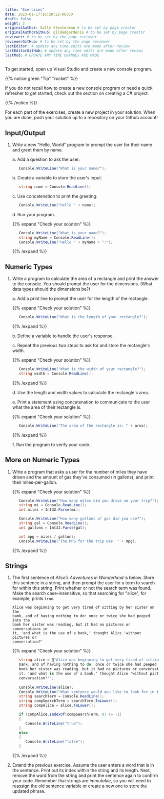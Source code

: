 ```yaml
---
title: "Exercises"
date: 2023-01-17T16:28:22-06:00
draft: false
weight: 2
originalAuthor: Sally Steuterman # to be set by page creator
originalAuthorGitHub: gildedgardenia # to be set by page creator
reviewer: # to be set by the page reviewer
reviewerGitHub: # to be set by the page reviewer
lastEditor: # update any time edits are made after review
lastEditorGitHub: # update any time edits are made after review
lastMod: # UPDATE ANY TIME CHANGES ARE MADE
---
```


To get started, open up Visual Studio and create a new console program.

<!-- TODO: Add link to intro -->

{{% notice green "Tip" "rocket" %}}

   If you do not recall how to create a new console program or need a quick refresher to get started, check out the section on creating a C# project.

{{% /notice %}}

For each part of the exercises, create a new project in your solution. When you are done, push your solution up to a repository on your Github account!

## Input/Output

1. Write a new "Hello, World" program to prompt the
   user for their name and greet them by name.

   a. Add a question to ask the user:

      ```csharp
         Console.WriteLine("What is your name?");
      ```

   b. Create a variable to store the user's input:

      ```csharp
         string name = Console.ReadLine(); 
      ```

   c. Use concatenation to print the greeting:

      ```csharp
         Console.WriteLine("Hello " + name);
      ```

   d. Run your program.

   {{% expand "Check your solution" %}}

   ```csharp {linenos = table}
      Console.WriteLine("What is your name?");
      string myName = Console.ReadLine();
      Console.WriteLine("Hello " + myName + "!");
   ```

   {{% /expand %}}

## Numeric Types

1. Write a program to calculate the area of a
   rectangle and print the answer to the console. You should prompt the
   user for the dimensions. (What data types should the dimensions be?)

   a. Add a print line to prompt the user for the length of the rectangle.

   {{% expand "Check your solution" %}}

   ```csharp
      Console.WriteLine("What is the length of your rectangle?");
   ```

   {{% /expand %}}

   b. Define a variable to handle the user's response.

   c. Repeat the previous two steps to ask for and store the rectangle's width.

   {{% expand "Check your solution" %}}

   ```csharp
      Console.WriteLine("What is the width of your rectangle?");
      string width = Console.ReadLine();
   ```

   {{% /expand %}}

   d. Use the length and width values to calculate the rectangle's area.

   e. Print a statement using concatenation to communicate to the user what the area of their rectangle is.
   
   {{% expand "Check your solution" %}}

   ```csharp
      Console.WriteLine("The area of the rectangle is: " + area);
   ```

   {{% /expand %}}

   f. Run the program to verify your code.

## More on Numeric Types

1. Write a program that asks a user for the number of
   miles they have driven and the amount of gas they’ve consumed (in
   gallons), and print their miles-per-gallon.

   {{% expand "Check your solution" %}}

   ```csharp {linenos=table}
      Console.WriteLine("How many miles did you drive on your trip?");
      string mi = Console.ReadLine();
      int miles = Int32.Parse(mi);

      Console.WriteLine("How many gallons of gas did you use?");
      string gal = Console.ReadLine();
      int gallons = Int32.Parse(gal);

      int mpg = miles / gallons;
      Console.WriteLine("The MPG for the trip was: " + mpg);
   ```

   {{% /expand %}}

## Strings

1. The first sentence of *Alice’s Adventures in Wonderland*
   is below. Store this sentence in a string, and then prompt the user
   for a term to search for within this string. Print whether or not the
   search term was found. Make the search case-insensitive, so that searching
   for "alice", for example, prints `true`.
      ```
      Alice was beginning to get very tired of sitting by her sister on the
      bank, and of having nothing to do: once or twice she had peeped into the
      book her sister was reading, but it had no pictures or conversations in
      it, 'and what is the use of a book,' thought Alice 'without pictures or
      conversation?'
      ```

   {{% expand "Check your solution" %}}

   ```csharp {linenos=table} 
      string alice = @"Alice was beginning to get very tired of sitting by her sister on the
      bank, and of having nothing to do: once or twice she had peeped into the
      book her sister was reading, but it had no pictures or conversations in
      it, 'and what is the use of a book,' thought Alice 'without pictures or
      conversation?'";
      
      Console.WriteLine(alice);
      Console.WriteLine("What sentence would you like to look for in the sentence above?");
      string searchTerm = Console.ReadLine();
      string compSearchTerm = searchTerm.ToLower();
      string compAlice = alice.ToLower();

      if (compAlice.IndexOf(compSearchTerm, 0) != -1)
      {
         Console.WriteLine("true");
      }
      else 
      {
         Console.WriteLine("false");
      }
   ```

   {{% /expand %}}

1. Extend the previous exercise. Assume the user enters a word that is in the sentence. Print out its index within the string and its length. Next, remove the word from the string and print the sentence again to confirm your code. Remember that strings are *immutable*, so you will need to reassign the old sentence variable or create a new one to store the updated phrase.